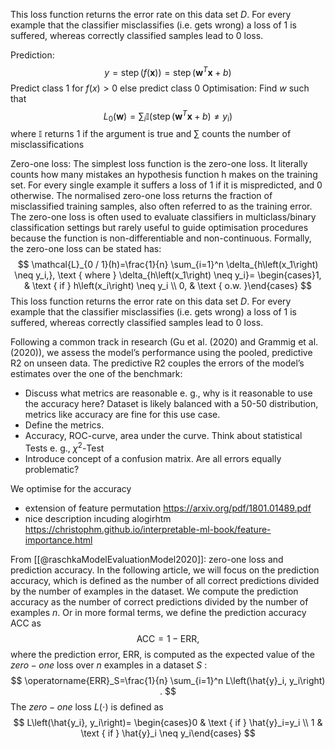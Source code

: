 

This loss function returns the error rate on this data set $D$. For every example that the classifier misclassifies (i.e. gets wrong) a loss of 1 is suffered, whereas correctly classified samples lead to 0 loss.

Prediction:
$$
y=\operatorname{step}(f(\boldsymbol{x}))=\operatorname{step}\left(\boldsymbol{w}^T \boldsymbol{x}+b\right)
$$
Predict class 1 for $f(x)>0$ else predict class 0
Optimisation:
Find $w$ such that
$$
L_0(\boldsymbol{w})=\sum_i \mathbb{I}\left(\operatorname{step}\left(\boldsymbol{w}^T \boldsymbol{x}+b\right) \neq y_i\right)
$$
where $\mathbb{I}$ returns 1 if the argument is true and $\sum$ counts the number of misclassifications

Zero-one loss:
The simplest loss function is the zero-one loss. It literally counts how many mistakes an hypothesis function h makes on the training set. For every single example it suffers a loss of 1 if it is mispredicted, and 0 otherwise. The normalised zero-one loss returns the fraction of misclassified training samples, also often referred to as the training error. The zero-one loss is often used to evaluate classifiers in multiclass/binary classification settings but rarely useful to guide optimisation procedures because the function is non-differentiable and non-continuous. Formally, the zero-one loss can be stated has:
$$
\mathcal{L}_{0 / 1}(h)=\frac{1}{n} \sum_{i=1}^n \delta_{h\left(x_1\right) \neq y_i,}, \text { where } \delta_{h\left(x_1\right) \neq y_i}= \begin{cases}1, & \text { if } h\left(x_i\right) \neq y_i \\ 0, & \text { o.w. }\end{cases}
$$
This loss function returns the error rate on this data set $D$. For every example that the classifier misclassifies (i.e. gets wrong) a loss of 1 is suffered, whereas correctly classified samples lead to 0 loss.




Following a common track in research (Gu et al. (2020) and Grammig et al. (2020)), we assess the model’s performance using the pooled, predictive R2 on unseen data. The predictive R2 couples the errors of the model’s estimates over the one of the benchmark:




- Discuss what metrics are reasonable e. g., why is it reasonable to use the accuracy here? Dataset is likely balanced with a 50-50 distribution, metrics like accuracy are fine for this use case.
- Define the metrics.
- Accuracy, ROC-curve, area under the curve. Think about statistical Tests e. g., $\chi^2$-Test
- Introduce concept of a confusion matrix. Are all errors equally problematic?


We optimise for the accuracy

- extension of feature permutation https://arxiv.org/pdf/1801.01489.pdf
- nice description incuding alogirhtm https://christophm.github.io/interpretable-ml-book/feature-importance.html


From [[@raschkaModelEvaluationModel2020]]: zero-one loss and prediction accuracy. In the following article, we will focus on the prediction accuracy, which is defined as the number of all correct predictions divided by the number of examples in the dataset. We compute the prediction accuracy as the number of correct predictions divided by the number of examples $n$. Or in more formal terms, we define the prediction accuracy ACC as
$$
\mathrm{ACC}=1-\mathrm{ERR},
$$
where the prediction error, ERR, is computed as the expected value of the $zero-one$ loss over $n$ examples in a dataset $S$ :
$$
\operatorname{ERR}_S=\frac{1}{n} \sum_{i=1}^n L\left(\hat{y}_i, y_i\right) .
$$
The $zero-one$ loss $L(\cdot)$ is defined as
$$
L\left(\hat{y_i}, y_i\right)= \begin{cases}0 & \text { if } \hat{y}_i=y_i \\ 1 & \text { if } \hat{y}_i \neq y_i\end{cases}
$$